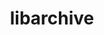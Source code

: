 ---
title: "libarchive"
layout: cache
categories: [package, develop-2024-08-04]
meta: {"versions": ["3.7.4"], "compilers": ["cce@=15.0.1", "gcc@=10.2.1", "gcc@=10.3.0", "gcc@=11.1.0", "gcc@=11.4.0", "gcc@=12.3.0", "gcc@=7.3.1", "gcc@=7.5.0", "gcc@=9.4.0", "oneapi@=2024.2.0"], "oss": ["amzn2", "centos7", "rhel8", "sle_hpc15", "ubuntu18.04", "ubuntu20.04", "ubuntu22.04"], "platforms": ["linux"], "targets": ["aarch64", "neoverse_n1", "neoverse_v1", "neoverse_v2", "ppc64le", "x86_64_v3", "x86_64_v4", "zen4"], "stacks": ["aws-isc", "aws-isc-aarch64", "aws-pcluster-neoverse_v1", "aws-pcluster-x86_64_v4", "data-vis-sdk", "developer-tools-manylinux2014", "e4s-cray-rhel", "e4s-cray-sles", "e4s-neoverse-v2", "e4s-neoverse_v1", "e4s-oneapi", "e4s-power", "e4s-rocm-external", "radiuss", "root"], "num_specs": 20, "num_specs_by_stack": {"aws-isc-aarch64": 2, "root": 20, "aws-pcluster-neoverse_v1": 2, "aws-pcluster-x86_64_v4": 2, "aws-isc": 1, "developer-tools-manylinux2014": 1, "e4s-cray-rhel": 2, "e4s-cray-sles": 2, "radiuss": 1, "e4s-power": 1, "data-vis-sdk": 1, "e4s-neoverse_v1": 1, "e4s-neoverse-v2": 1, "e4s-rocm-external": 1, "e4s-oneapi": 1}}
spec_details: [{"hash": "b6kvz3aiyjjzfn7szd5bkid3f3rpv7rl", "compiler": "gcc@=7.3.1", "versions": ["3.7.4"], "os": "amzn2", "platform": "linux", "target": "aarch64", "variants": ["build_system=autotools", "compression=bz2lib,lz4,lzma,lzo2,zlib,zstd", "crypto=openssl", "+iconv", "libs=shared,static", "programs=none", "xar=libxml2"], "stacks": ["aws-isc-aarch64", "root"], "size": "-", "tarball": "https://binaries.spack.io/releases/develop-2024-08-04/build_cache/linux-amzn2-aarch64/gcc-7.3.1/libarchive-3.7.4/linux-amzn2-aarch64-gcc-7.3.1-libarchive-3.7.4-b6kvz3aiyjjzfn7szd5bkid3f3rpv7rl.spack"}, {"hash": "hnueb543f2yzmsa7aru4uaiybbo3xtmq", "compiler": "gcc@=12.3.0", "versions": ["3.7.4"], "os": "amzn2", "platform": "linux", "target": "neoverse_n1", "variants": ["build_system=autotools", "compression=bz2lib,lz4,lzma,lzo2,zlib,zstd", "crypto=openssl", "+iconv", "libs=shared,static", "programs=none", "xar=libxml2"], "stacks": ["root", "aws-pcluster-neoverse_v1"], "size": "-", "tarball": "https://binaries.spack.io/releases/develop-2024-08-04/build_cache/linux-amzn2-neoverse_n1/gcc-12.3.0/libarchive-3.7.4/linux-amzn2-neoverse_n1-gcc-12.3.0-libarchive-3.7.4-hnueb543f2yzmsa7aru4uaiybbo3xtmq.spack"}, {"hash": "apekeztsmtq3soc7oollwlpc4kgapwbe", "compiler": "gcc@=7.3.1", "versions": ["3.7.4"], "os": "amzn2", "platform": "linux", "target": "neoverse_n1", "variants": ["build_system=autotools", "compression=bz2lib,lz4,lzma,lzo2,zlib,zstd", "crypto=openssl", "+iconv", "libs=shared,static", "programs=none", "xar=libxml2"], "stacks": ["aws-isc-aarch64", "root"], "size": "-", "tarball": "https://binaries.spack.io/releases/develop-2024-08-04/build_cache/linux-amzn2-neoverse_n1/gcc-7.3.1/libarchive-3.7.4/linux-amzn2-neoverse_n1-gcc-7.3.1-libarchive-3.7.4-apekeztsmtq3soc7oollwlpc4kgapwbe.spack"}, {"hash": "ysjqoi2ty2megkncxbycqjufygm5cgkz", "compiler": "gcc@=12.3.0", "versions": ["3.7.4"], "os": "amzn2", "platform": "linux", "target": "neoverse_v1", "variants": ["build_system=autotools", "compression=bz2lib,lz4,lzma,lzo2,zlib,zstd", "crypto=openssl", "+iconv", "libs=shared,static", "programs=none", "xar=libxml2"], "stacks": ["root", "aws-pcluster-neoverse_v1"], "size": "-", "tarball": "https://binaries.spack.io/releases/develop-2024-08-04/build_cache/linux-amzn2-neoverse_v1/gcc-12.3.0/libarchive-3.7.4/linux-amzn2-neoverse_v1-gcc-12.3.0-libarchive-3.7.4-ysjqoi2ty2megkncxbycqjufygm5cgkz.spack"}, {"hash": "7hdhj7xnx5uglgvlvf7ct3sgz566bpak", "compiler": "gcc@=12.3.0", "versions": ["3.7.4"], "os": "amzn2", "platform": "linux", "target": "x86_64_v3", "variants": ["build_system=autotools", "compression=bz2lib,lz4,lzma,lzo2,zlib,zstd", "crypto=openssl", "+iconv", "libs=shared,static", "programs=none", "xar=libxml2"], "stacks": ["root", "aws-pcluster-x86_64_v4"], "size": "-", "tarball": "https://binaries.spack.io/releases/develop-2024-08-04/build_cache/linux-amzn2-x86_64_v3/gcc-12.3.0/libarchive-3.7.4/linux-amzn2-x86_64_v3-gcc-12.3.0-libarchive-3.7.4-7hdhj7xnx5uglgvlvf7ct3sgz566bpak.spack"}, {"hash": "u2g6pal3zfso3p5btlyo4kvaxm23wyv2", "compiler": "gcc@=7.3.1", "versions": ["3.7.4"], "os": "amzn2", "platform": "linux", "target": "x86_64_v3", "variants": ["build_system=autotools", "compression=bz2lib,lz4,lzma,lzo2,zlib,zstd", "crypto=openssl", "+iconv", "libs=shared,static", "programs=none", "xar=libxml2"], "stacks": ["root", "aws-isc"], "size": "-", "tarball": "https://binaries.spack.io/releases/develop-2024-08-04/build_cache/linux-amzn2-x86_64_v3/gcc-7.3.1/libarchive-3.7.4/linux-amzn2-x86_64_v3-gcc-7.3.1-libarchive-3.7.4-u2g6pal3zfso3p5btlyo4kvaxm23wyv2.spack"}, {"hash": "gll6f2naynlhncltsjg2xqzaqheixg6i", "compiler": "gcc@=12.3.0", "versions": ["3.7.4"], "os": "amzn2", "platform": "linux", "target": "x86_64_v4", "variants": ["build_system=autotools", "compression=bz2lib,lz4,lzma,lzo2,zlib,zstd", "crypto=openssl", "+iconv", "libs=shared,static", "programs=none", "xar=libxml2"], "stacks": ["root", "aws-pcluster-x86_64_v4"], "size": "-", "tarball": "https://binaries.spack.io/releases/develop-2024-08-04/build_cache/linux-amzn2-x86_64_v4/gcc-12.3.0/libarchive-3.7.4/linux-amzn2-x86_64_v4-gcc-12.3.0-libarchive-3.7.4-gll6f2naynlhncltsjg2xqzaqheixg6i.spack"}, {"hash": "3xu2npy3c4xfmzpztxorvt3fwrwluddp", "compiler": "gcc@=10.2.1", "versions": ["3.7.4"], "os": "centos7", "platform": "linux", "target": "x86_64_v3", "variants": ["build_system=autotools", "compression=bz2lib,lz4,lzma,lzo2,zlib,zstd", "crypto=openssl", "~iconv", "libs=shared,static", "programs=none", "xar=libxml2"], "stacks": ["root", "developer-tools-manylinux2014"], "size": "-", "tarball": "https://binaries.spack.io/releases/develop-2024-08-04/build_cache/linux-centos7-x86_64_v3/gcc-10.2.1/libarchive-3.7.4/linux-centos7-x86_64_v3-gcc-10.2.1-libarchive-3.7.4-3xu2npy3c4xfmzpztxorvt3fwrwluddp.spack"}, {"hash": "2xnqi7betxgcapxo44qyxkcw3zcz6aoh", "compiler": "cce@=15.0.1", "versions": ["3.7.4"], "os": "rhel8", "platform": "linux", "target": "zen4", "variants": ["build_system=autotools", "compression=bz2lib,lz4,lzma,lzo2,zlib,zstd", "crypto=openssl", "+iconv", "libs=shared,static", "programs=none", "xar=libxml2"], "stacks": ["root", "e4s-cray-rhel"], "size": "-", "tarball": "https://binaries.spack.io/releases/develop-2024-08-04/build_cache/linux-rhel8-zen4/cce-15.0.1/libarchive-3.7.4/linux-rhel8-zen4-cce-15.0.1-libarchive-3.7.4-2xnqi7betxgcapxo44qyxkcw3zcz6aoh.spack"}, {"hash": "32gkv2n7ck7p5pqsf7freagoix4hnlrk", "compiler": "cce@=15.0.1", "versions": ["3.7.4"], "os": "rhel8", "platform": "linux", "target": "zen4", "variants": ["build_system=autotools", "compression=bz2lib,lz4,lzma,lzo2,zlib,zstd", "crypto=openssl", "+iconv", "libs=shared,static", "programs=none", "xar=libxml2"], "stacks": ["root", "e4s-cray-rhel"], "size": "-", "tarball": "https://binaries.spack.io/releases/develop-2024-08-04/build_cache/linux-rhel8-zen4/cce-15.0.1/libarchive-3.7.4/linux-rhel8-zen4-cce-15.0.1-libarchive-3.7.4-32gkv2n7ck7p5pqsf7freagoix4hnlrk.spack"}, {"hash": "mthfrnofygfhvq4dn47c3ifq7xlxzrys", "compiler": "gcc@=10.3.0", "versions": ["3.7.4"], "os": "sle_hpc15", "platform": "linux", "target": "x86_64_v4", "variants": ["build_system=autotools", "compression=bz2lib,lz4,lzma,lzo2,zlib,zstd", "crypto=openssl", "+iconv", "libs=shared,static", "programs=none", "xar=libxml2"], "stacks": ["root", "e4s-cray-sles"], "size": "-", "tarball": "https://binaries.spack.io/releases/develop-2024-08-04/build_cache/linux-sle_hpc15-x86_64_v4/gcc-10.3.0/libarchive-3.7.4/linux-sle_hpc15-x86_64_v4-gcc-10.3.0-libarchive-3.7.4-mthfrnofygfhvq4dn47c3ifq7xlxzrys.spack"}, {"hash": "pt6heptod6d4rlpxkd2qnpa5nj53apnw", "compiler": "gcc@=10.3.0", "versions": ["3.7.4"], "os": "sle_hpc15", "platform": "linux", "target": "x86_64_v4", "variants": ["build_system=autotools", "compression=bz2lib,lz4,lzma,lzo2,zlib,zstd", "crypto=openssl", "+iconv", "libs=shared,static", "programs=none", "xar=libxml2"], "stacks": ["root", "e4s-cray-sles"], "size": "-", "tarball": "https://binaries.spack.io/releases/develop-2024-08-04/build_cache/linux-sle_hpc15-x86_64_v4/gcc-10.3.0/libarchive-3.7.4/linux-sle_hpc15-x86_64_v4-gcc-10.3.0-libarchive-3.7.4-pt6heptod6d4rlpxkd2qnpa5nj53apnw.spack"}, {"hash": "eczycck3ws5st5pnnzvbaohgxwuvxmln", "compiler": "gcc@=7.5.0", "versions": ["3.7.4"], "os": "ubuntu18.04", "platform": "linux", "target": "x86_64_v3", "variants": ["build_system=autotools", "compression=bz2lib,lz4,lzma,lzo2,zlib,zstd", "crypto=openssl", "+iconv", "libs=shared,static", "programs=none", "xar=libxml2"], "stacks": ["root", "radiuss"], "size": "-", "tarball": "https://binaries.spack.io/releases/develop-2024-08-04/build_cache/linux-ubuntu18.04-x86_64_v3/gcc-7.5.0/libarchive-3.7.4/linux-ubuntu18.04-x86_64_v3-gcc-7.5.0-libarchive-3.7.4-eczycck3ws5st5pnnzvbaohgxwuvxmln.spack"}, {"hash": "rvyrc565j4cwtwargzt5arr7w7m3hs27", "compiler": "gcc@=9.4.0", "versions": ["3.7.4"], "os": "ubuntu20.04", "platform": "linux", "target": "ppc64le", "variants": ["build_system=autotools", "compression=bz2lib,lz4,lzma,lzo2,zlib,zstd", "crypto=openssl", "+iconv", "libs=shared,static", "programs=none", "xar=libxml2"], "stacks": ["root", "e4s-power"], "size": "-", "tarball": "https://binaries.spack.io/releases/develop-2024-08-04/build_cache/linux-ubuntu20.04-ppc64le/gcc-9.4.0/libarchive-3.7.4/linux-ubuntu20.04-ppc64le-gcc-9.4.0-libarchive-3.7.4-rvyrc565j4cwtwargzt5arr7w7m3hs27.spack"}, {"hash": "ysshvs2tbw7cubi7gpdp7zfbhdtihcul", "compiler": "gcc@=11.1.0", "versions": ["3.7.4"], "os": "ubuntu20.04", "platform": "linux", "target": "x86_64_v3", "variants": ["build_system=autotools", "compression=bz2lib,lz4,lzma,lzo2,zlib,zstd", "crypto=openssl", "+iconv", "libs=shared,static", "programs=none", "xar=expat"], "stacks": ["root", "data-vis-sdk"], "size": "-", "tarball": "https://binaries.spack.io/releases/develop-2024-08-04/build_cache/linux-ubuntu20.04-x86_64_v3/gcc-11.1.0/libarchive-3.7.4/linux-ubuntu20.04-x86_64_v3-gcc-11.1.0-libarchive-3.7.4-ysshvs2tbw7cubi7gpdp7zfbhdtihcul.spack"}, {"hash": "2fgktgn5grfbutqbznwyy55p5qrz4su7", "compiler": "gcc@=11.4.0", "versions": ["3.7.4"], "os": "ubuntu22.04", "platform": "linux", "target": "neoverse_v1", "variants": ["build_system=autotools", "compression=bz2lib,lz4,lzma,lzo2,zlib,zstd", "crypto=openssl", "+iconv", "libs=shared,static", "programs=none", "xar=libxml2"], "stacks": ["root", "e4s-neoverse_v1"], "size": "-", "tarball": "https://binaries.spack.io/releases/develop-2024-08-04/build_cache/linux-ubuntu22.04-neoverse_v1/gcc-11.4.0/libarchive-3.7.4/linux-ubuntu22.04-neoverse_v1-gcc-11.4.0-libarchive-3.7.4-2fgktgn5grfbutqbznwyy55p5qrz4su7.spack"}, {"hash": "2nxmz3nb2hy2vduoclrcqdihetg4va5o", "compiler": "gcc@=11.4.0", "versions": ["3.7.4"], "os": "ubuntu22.04", "platform": "linux", "target": "neoverse_v2", "variants": ["build_system=autotools", "compression=bz2lib,lz4,lzma,lzo2,zlib,zstd", "crypto=openssl", "+iconv", "libs=shared,static", "programs=none", "xar=libxml2"], "stacks": ["root", "e4s-neoverse-v2"], "size": "-", "tarball": "https://binaries.spack.io/releases/develop-2024-08-04/build_cache/linux-ubuntu22.04-neoverse_v2/gcc-11.4.0/libarchive-3.7.4/linux-ubuntu22.04-neoverse_v2-gcc-11.4.0-libarchive-3.7.4-2nxmz3nb2hy2vduoclrcqdihetg4va5o.spack"}, {"hash": "g5szmqfydfrkd46x4bmjdc3errdylo5t", "compiler": "gcc@=11.4.0", "versions": ["3.7.4"], "os": "ubuntu22.04", "platform": "linux", "target": "x86_64_v3", "variants": ["build_system=autotools", "compression=bz2lib,lz4,lzma,lzo2,zlib,zstd", "crypto=openssl", "+iconv", "libs=shared,static", "programs=none", "xar=libxml2"], "stacks": ["root"], "size": "-", "tarball": "https://binaries.spack.io/releases/develop-2024-08-04/build_cache/linux-ubuntu22.04-x86_64_v3/gcc-11.4.0/libarchive-3.7.4/linux-ubuntu22.04-x86_64_v3-gcc-11.4.0-libarchive-3.7.4-g5szmqfydfrkd46x4bmjdc3errdylo5t.spack"}, {"hash": "vtkqkobmqll6m6viibknqmp5pdpahx24", "compiler": "gcc@=11.4.0", "versions": ["3.7.4"], "os": "ubuntu22.04", "platform": "linux", "target": "x86_64_v3", "variants": ["build_system=autotools", "compression=bz2lib,lz4,lzma,lzo2,zlib,zstd", "crypto=openssl", "+iconv", "libs=shared,static", "programs=none", "xar=libxml2"], "stacks": ["root", "e4s-rocm-external"], "size": "-", "tarball": "https://binaries.spack.io/releases/develop-2024-08-04/build_cache/linux-ubuntu22.04-x86_64_v3/gcc-11.4.0/libarchive-3.7.4/linux-ubuntu22.04-x86_64_v3-gcc-11.4.0-libarchive-3.7.4-vtkqkobmqll6m6viibknqmp5pdpahx24.spack"}, {"hash": "phzew4qms5e7mx37haf3jmtzdd265b55", "compiler": "oneapi@=2024.2.0", "versions": ["3.7.4"], "os": "ubuntu22.04", "platform": "linux", "target": "x86_64_v3", "variants": ["build_system=autotools", "compression=bz2lib,lz4,lzma,lzo2,zlib,zstd", "crypto=openssl", "+iconv", "libs=shared,static", "programs=none", "xar=libxml2"], "stacks": ["root", "e4s-oneapi"], "size": "-", "tarball": "https://binaries.spack.io/releases/develop-2024-08-04/build_cache/linux-ubuntu22.04-x86_64_v3/oneapi-2024.2.0/libarchive-3.7.4/linux-ubuntu22.04-x86_64_v3-oneapi-2024.2.0-libarchive-3.7.4-phzew4qms5e7mx37haf3jmtzdd265b55.spack"}]
---